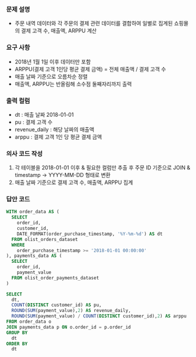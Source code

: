 ### 문제 설명
- 주문 내역 데이터와 각 주문의 결제 관련 데이터를 결합하여 일별로 집계된 쇼핑몰의 결제 고객 수, 매출액, ARPPU 계산
  
### 요구 사항
- 2018년 1월 1일 이후 데이터만 포함
- ARPPU(결제 고객 1인당 평균 결제 금액) = 전체 매출액 / 결제 고객 수
- 매출 날짜 기준으로 오름차순 정렬
- 매출액, ARPPU는 반올림해 소수점 둘째자리까지 출력

### 출력 컬럼
- dt : 매출 날짜 2018-01-01
- pu :  결제 고객 수
- revenue_daily : 해당 날짜의 매출액
- arppu : 결제 고객 1인 당 평균 결제 금액
  
### 의사 코드 작성
1. 각 테이블을 2018-01-01 이후 & 필요한 컬럼만 추출 후 주문 ID 기준으로 JOIN & timestamp -> YYYY-MM-DD 형태로 변환
2. 매출 날짜 기준으로 결제 고객 수, 매출액, ARPPU 집계

### 답안 코드

```sql
WITH order_data AS (
  SELECT
    order_id,
    customer_id,
    DATE_FORMAT(order_purchase_timestamp, '%Y-%m-%d') AS dt
  FROM olist_orders_dataset
  WHERE
    order_purchase_timestamp >= '2018-01-01 00:00:00'
), payments_data AS (
  SELECT
    order_id,
    payment_value
  FROM olist_order_payments_dataset
)

SELECT
  dt,
  COUNT(DISTINCT customer_id) AS pu,
  ROUND(SUM(payment_value),2) AS revenue_daily,
  ROUND(SUM(payment_value) / COUNT(DISTINCT customer_id),2) AS arppu
FROM order_data o
JOIN payments_data p ON o.order_id = p.order_id
GROUP BY
  dt
ORDER BY
  dt
```